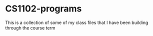 # CS1102-programs
This is a collection of some of my class files that I have been building through the course term
